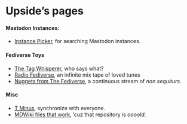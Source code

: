 # Upside’s pages
#### Mastodon Instances:

* [ Instance Picker](./DescribedInstances.html), for searching Mastodon instances.

#### Fediverse Toys

* [ The Tag Whisperer](./tagwhisperer.html), who says what?
* [ Radio Fediverse](./radiofediverse.html), an infinite mix tape of loved tunes
* [ Nuggets from The Fediverse](./nuggets.html), a continuous stream of *non sequiturs*.

#### Misc
* [ T Minus](tminus.html), synchronize with everyone.
* [ MDWiki files that work](mdwiki-files.html), ’cuz that repository is *oooold*.


